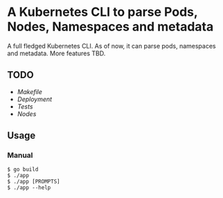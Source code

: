 # A Kubernetes CLI to parse Pods, Nodes, Namespaces and metadata

A full fledged Kubernetes CLI. As of now, it can parse pods, namespaces and metadata. More features TBD.

## TODO ##
- _Makefile_
- _Deployment_
- _Tests_
- _Nodes_
  
## Usage ##

### Manual ###
```console
$ go build
$ ./app
$ ./app [PROMPTS]
$ ./app --help
```
